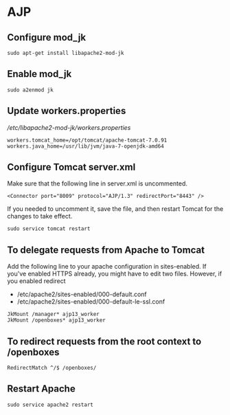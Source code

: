 # AJP 

## Configure mod_jk

```
sudo apt-get install libapache2-mod-jk
```

## Enable mod_jk 

```
sudo a2enmod jk
```

## Update workers.properties
*/etc/libapache2-mod-jk/workers.properties*
```
workers.tomcat_home=/opt/tomcat/apache-tomcat-7.0.91
workers.java_home=/usr/lib/jvm/java-7-openjdk-amd64
```

## Configure Tomcat server.xml

Make sure that the following line in server.xml is uncommented.

```
<Connector port="8009" protocol="AJP/1.3" redirectPort="8443" />
```

If you needed to uncomment it, save the file, and then restart Tomcat for the changes to take effect.
```
sudo service tomcat restart
```


## To delegate requests from Apache to Tomcat
Add the following line to your apache configuration in sites-enabled. If you've enabled HTTPS already, you might have
to edit two files. However, if you enabled redirect 

- /etc/apache2/sites-enabled/000-default.conf
- /etc/apache2/sites-enabled/000-default-le-ssl.conf

```
JkMount /manager* ajp13_worker
JkMount /openboxes* ajp13_worker
```

## To redirect requests from the root context to /openboxes
```
RedirectMatch ^/$ /openboxes/
```

## Restart Apache
```
sudo service apache2 restart
```

